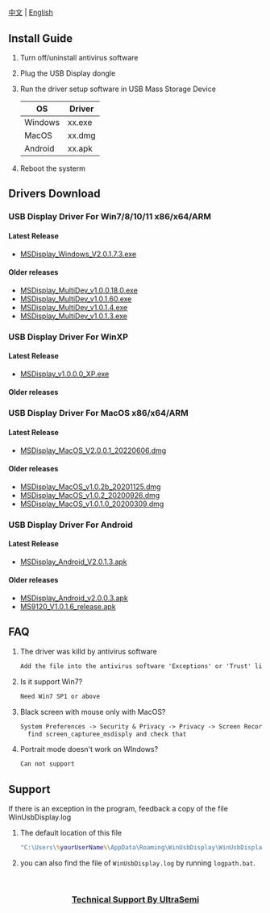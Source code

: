 #

[中文](https://github.com/MindShow/USBDisplay/blob/main/说明.md) | [English](https://github.com/MindShow/USBDisplay/blob/main/README.md)

## Install Guide

1. Turn off/uninstall antivirus software
2. Plug the USB Display dongle
3. Run the driver setup software in USB Mass Storage Device
  
    |  OS   | Driver|
    |-------|-------|
    |Windows| xx.exe|
    |MacOS  | xx.dmg|
    |Android| xx.apk|

4. Reboot the systerm

## Drivers Download

### USB Display Driver For Win7/8/10/11 x86/x64/ARM

#### Latest Release

+ [MSDisplay_Windows_V2.0.1.7.3.exe](https://github.com/MindShow/USBDisplay/blob/main/WinDows/MSDisplay_Windows_V2.0.1.7.3.exe)

#### Older releases

+ [MSDisplay_MultiDev_v1.0.0.18.0.exe](https://github.com/MindShow/USBDisplay/blob/main/WinDows/MSDisplay_MultiDev_v1.0.0.18.0.exe)
+ [MSDisplay_MultiDev_v1.0.1.60.exe](https://github.com/MindShow/USBDisplay/blob/main/WinDows/MSDisplay_MultiDev_v1.0.1.60.exe)
+ [MSDisplay_MultiDev_v1.0.1.4.exe](https://github.com/MindShow/USBDisplay/blob/main/WinDows/MSDisplay_MultiDev_v1.0.1.4.exe)
+ [MSDisplay_MultiDev_v1.0.1.3.exe]([./WinDows/MSDisplay_MultiDev_v1.0.1.3.exe](https://github.com/MindShow/USBDisplay/blob/main/WinDows/MSDisplay_MultiDev_v1.0.1.3.exe))

### USB Display Driver For WinXP

#### Latest Release

+ [MSDisplay_v1.0.0.0_XP.exe](https://github.com/MindShow/USBDisplay/blob/main/WinXP/MSDisplay_v1.0.0.0_XP.exe)

#### Older releases

### USB Display Driver For MacOS x86/x64/ARM

#### Latest Release

+ [MSDisplay_MacOS_V2.0.0.1_20220606.dmg](https://github.com/MindShow/USBDisplay/blob/main/MacOS/MSDisplay_MacOS_V2.0.0.1_20220606.dmg)

#### Older releases

+ [MSDisplay_MacOS_v1.0.2b_20201125.dmg](https://github.com/MindShow/USBDisplay/blob/main/MacOS/MSDisplay_MacOS_v1.0.2b_20201125A.dmg)
+ [MSDisplay_MacOS_v1.0.2_20200926.dmg](https://github.com/MindShow/USBDisplay/blob/main/MacOS/MSDisplay_MacOS_v1.0.2_20200926.dmg)
+ [MSDisplay_MacOS_v1.0.1.0_20200309.dmg]([./MacOS/MSDisplay_MacOS_v1.0.1.0_20200309.dmg](https://github.com/MindShow/USBDisplay/blob/main/MacOS/MSDisplay_MacOS_v1.0.1.0_20200309.dmg))

### USB Display Driver For Android

#### Latest Release

+ [MSDisplay_Android_V2.0.1.3.apk](https://github.com/MindShow/USBDisplay/blob/main/Android/MSDisplay_Android_V2.0.1.3.apk)

#### Older releases

+ [MSDisplay_Android_v2.0.0.3.apk](https://github.com/MindShow/USBDisplay/blob/main/Android/MSDisplay_Android_v2.0.0.3.apk)
+ [MS9120_V1.0.1.6_release.apk](https://github.com/MindShow/USBDisplay/blob/main/Android/MS9120_V1.0.1.6_release.apk)

## FAQ

1. The driver was killd by antivirus software

    ``` txt
    Add the file into the antivirus software 'Exceptions' or 'Trust' list
    ```

2. Is it support Win7?

    ``` txt
    Need Win7 SP1 or above
    ```

3. Black screen with mouse only with MacOS?

    ``` txt
    System Preferences -> Security & Privacy -> Privacy -> Screen Recording,
      find screen_capturee_msdisply and check that
    ```

4. Portrait mode doesn't work on WIndows?

    ``` txt
    Can not support
    ```

## Support

If there is an exception in the program, feedback a copy of the file WinUsbDisplay.log

1. The default location of this file

    ``` bat
    "C:\Users\%yourUserName%\AppData\Roaming\WinUsbDisplay\WinUsbDisplay.log"
    ```

2. you can also find the file of ```WinUsbDisplay.log``` by running ```logpath.bat```.

&nbsp;
&nbsp;
&nbsp;
### <center>[Technical Support By UltraSemi](http://www.ultrasemi.com)</center>
